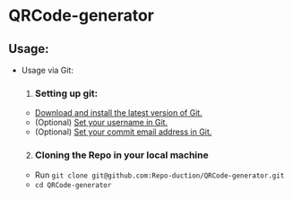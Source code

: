 # QRCode-generator

## Usage:
- Usage via Git:
    1. ### Setting up git:
    - [Download and install the latest version of Git.](https://git-scm.com/downloads)
    - (Optional) [Set your username in Git.](https://help.github.com/articles/setting-your-username-in-git)
    - (Optional) [Set your commit email address in Git.](https://help.github.com/articles/setting-your-commit-email-address-in-git)
    2. ### Cloning the Repo in your local machine
    - Run ``git clone git@github.com:Repo-duction/QRCode-generator.git``
    - ``cd QRCode-generator``
